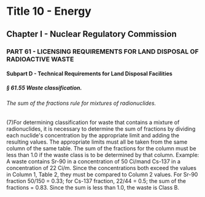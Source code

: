 
# Title 10 - Energy
## Chapter I - Nuclear Regulatory Commission
### PART 61 - LICENSING REQUIREMENTS FOR LAND DISPOSAL OF RADIOACTIVE WASTE
#### Subpart D - Technical Requirements for Land Disposal Facilities
##### § 61.55 Waste classification.
###### The sum of the fractions rule for mixtures of radionuclides.

(7)For determining classification for waste that contains a mixture of radionuclides, it is necessary to determine the sum of fractions by dividing each nuclide's concentration by the appropriate limit and adding the resulting values. The appropriate limits must all be taken from the same column of the same table. The sum of the fractions for the column must be less than 1.0 if the waste class is to be determined by that column. Example: A waste contains Sr-90 in a concentration of 50 Ci/mand Cs-137 in a concentration of 22 Ci/m. Since the concentrations both exceed the values in Column 1, Table 2, they must be compared to Column 2 values. For Sr-90 fraction 50/150 = 0.33; for Cs-137 fraction, 22/44 = 0.5; the sum of the fractions = 0.83. Since the sum is less than 1.0, the waste is Class B.
